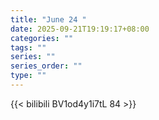 ```yaml
---
title: "June 24 "
date: 2025-09-21T19:19:17+08:00
categories: ""
tags: ""
series: ""
series_order: ""
type: ""
---
```



{{< bilibili BV1od4y1i7tL 84 >}}

